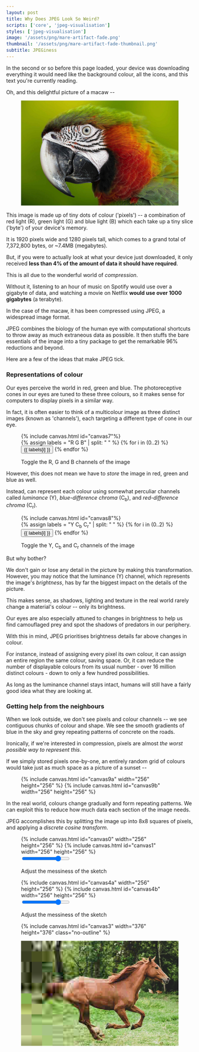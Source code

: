 ```yaml
---
layout: post
title: Why Does JPEG Look So Weird?
scripts: ['core', 'jpeg-visualisation']
styles: ['jpeg-visualisation']
image: '/assets/png/mare-artifact-fade.png'
thumbnail: '/assets/png/mare-artifact-fade-thumbnail.png'
subtitle: JPEGiness
---
```


<span id="download-text">
In the second or so before this page loaded, your device was downloading everything it would need like the background colour, all the icons, and this text you're currently reading.
</span>

Oh, and this delightful picture of a macaw --

<figure>
<img id="download-image" src="/assets/jpg/macaw-compressed.jpg" alt="Macaw" class="diagram">
</figure>

This image is made up of tiny dots of colour ('pixels') -- a combination of red light (R), green light (G) and blue light (B) which each take up a tiny slice ('byte') of your device's memory.

It is 1920 pixels wide and 1280 pixels tall, which comes to a grand total of 7,372,800 bytes, or ~7.4MB (megabytes).

But, if you were to actually look at what your device just downloaded, it only received **less than 4% of the amount of data it should have required**.

This is all due to the wonderful world of _compression_.

Without it, listening to an hour of music on Spotify would use over a gigabyte of data, and watching a movie on Netflix **would use over 1000 gigabytes** (a terabyte).

In the case of the macaw, it has been compressed using JPEG, a widespread image format.

JPEG combines the biology of the human eye with computational shortcuts to throw away as much extraneous data as possible. It then stuffs the bare essentials of the image into a tiny package to get the remarkable 96% reductions and beyond.

Here are a few of the ideas that make JPEG tick.

### Representations of colour

<!-- <figure id="colour-sliders">
<div class="figure-group figure-group-3">
<div>
    <div class="colour-slider" id="colour-slider-r">
    <div>R = <span>50</span></div>
    <input type="range" min="0" max="255" value="80">
    </div>
    <div class="colour-slider" id="colour-slider-g">
    <div>G = <span>50</span></div>
    <input type="range" min="0" max="255" value="80">
    </div>
    <div class="colour-slider" id="colour-slider-b">
    <div>B = <span>50</span></div>
    <input type="range" min="0" max="255" value="80">
    </div>
</div>
{% include canvas.html id="canvas6" width="160" height="160" class="no-outline" %}
<div>
    <div class="colour-slider" id="colour-slider-y">
    <div>Y = <span>50</span></div>
    <input type="range" min="0" max="255" value="80">
    </div>
    <div class="colour-slider" id="colour-slider-cb">
    <div>Cb = <span>50</span></div>
    <input type="range" min="0" max="255" value="80">
    </div>
    <div class="colour-slider" id="colour-slider-cr">
    <div>Cr = <span>50</span></div>
    <input type="range" min="0" max="255" value="80">
    </div>
</div>
</div>
<figcaption class="caption">
RGB and YCbCr can both represent
</figcaption>
</figure> -->

Our eyes perceive the world in red, green and blue. The photoreceptive cones in our eyes are tuned to these three colours, so it makes sense for computers to display pixels in a similar way. 

In fact, it is often easier to think of a multicolour image as three distinct images (known as 'channels'), each targeting a different type of cone in our eye.

<figure>
{% include canvas.html id="canvas7"%}
<div class="overlay overlay-top overlay-right">
    <div class="btn-group">
    {% assign labels = "R G B" | split: " " %}
    {% for i in (0..2) %}
    <button type="button" class="btn btn-light btn-secondary btn-sm no-focus" data-toggle="button" aria-pressed="{% if i==0 or i==2 %}true{% else %}false{% endif %}" onclick="toggle_button_canvas7({{ i }})">{{ labels[i] }}</button>
    {% endfor %}
    </div>
</div>
<figcaption>
<p class="caption">Toggle the R, G and B channels of the image</p>
</figcaption>
</figure>

However, this does not mean we have to _store_ the image in red, green and blue as well.

Instead, can represent each colour using somewhat perculiar channels called _luminance_ (Y), _blue-difference chroma_ (C<sub>b</sub>), and _red-difference chroma_ (C<sub>r</sub>).

<figure>
{% include canvas.html id="canvas8"%}
<div class="overlay overlay-top overlay-right">
    <div class="btn-group">
    {% assign labels = "Y C<sub>b</sub> C<sub>r</sub>" | split: " " %}
    {% for i in (0..2) %}
    <button type="button" class="btn btn-light btn-secondary btn-sm no-focus" data-toggle="button" aria-pressed="{% if i==0 or i==2 %}true{% else %}false{% endif %}" onclick="toggle_button_canvas8({{ i }})">{{ labels[i] }}</button>
    {% endfor %}
    </div>
</div>
<figcaption>
<p class="caption">Toggle the Y, C<sub>b</sub> and C<sub>r</sub> channels of the image</p>
</figcaption>
</figure>

But why bother?

We don't gain or lose any detail in the picture by making this transformation. However, you may notice that the luminance (Y) channel, which represents the image's _brightness_, has by far the biggest impact on the details of the picture.

This makes sense, as shadows, lighting and texture in the real world rarely change a material's colour -- only its brightness.

Our eyes are also especially attuned to changes in brightness to help us find camouflaged prey and spot the shadows of predators in our periphery.

With this in mind, JPEG prioritises brightness details far above changes in colour.

For instance, instead of assigning every pixel its own colour, it can assign an entire region the same colour, saving space. Or, it can reduce the number of displayable colours from its usual number - over 16 million distinct colours - down to only a few hundred possibilities.

As long as the luminance channel stays intact, humans will still have a fairly good idea what they are looking at.

### Getting help from the neighbours

When we look outside, we don't see pixels and colour channels -- we see contiguous chunks of colour and shape. We see the smooth gradients of blue in the sky and grey repeating patterns of concrete on the roads. 

Ironically, if we're interested in compression, pixels are almost _the worst possible way to represent this_. 

If we simply stored pixels one-by-one, an entirely random grid of colours would take just as much space as a picture of a sunset --

<figure>
<div class="figure-group figure-group-2">
{% include canvas.html id="canvas9a" width="256" height="256" %}
<!-- <img id="download-image" src="/assets/jpg/sunset-square-64-as-256.jpg" alt="Sunset" class="diagram"> -->
{% include canvas.html id="canvas9b" width="256" height="256" %}
</div>
</figure>

In the real world, colours change gradually and form repeating patterns. We can exploit this to reduce how much data each section of the image needs. 

JPEG accomplishes this by splitting the image up into 8x8 squares of pixels, and applying a _discrete cosine transform_.

<figure>
<div class="figure-group figure-group-2">
{% include canvas.html id="canvas0" width="256" height="256" %}
{% include canvas.html id="canvas1" width="256" height="256" %}
</div>
<figcaption>
    <input type="range" min="0" max="100" value="80" step="5" class="slider" id="canvas1-slider">
    <p class="caption">Adjust the messiness of the sketch</p>
</figcaption>
</figure>

<figure>
<div class="figure-group figure-group-2">
{% include canvas.html id="canvas4a" width="256" height="256" %}
{% include canvas.html id="canvas4b" width="256" height="256" %}
</div>
<figcaption>
    <input type="range" min="0" max="100" value="80" step="5" class="slider" id="canvas4-slider">
    <p class="caption">Adjust the messiness of the sketch</p>
</figcaption>
</figure>



<figure>
{% include canvas.html id="canvas3" width="376" height="376" class="no-outline" %}
</figure>


<figure>
<img src="/assets/png/mare-artifact-fade.png" alt="Mare with JPEG artifacts" class="diagram">
</figure>
